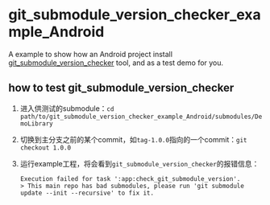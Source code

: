 # git_submodule_version_checker_example_Android
A example to show how an Android project install [git_submodule_version_checker](https://github.com/YK-Unit/git_submodule_version_checker) tool,  and as a test demo for you.



## how to test git_submodule_version_checker

1. 进入供测试的submodule：`cd path/to/git_submodule_version_checker_example_Android/submodules/DemoLibrary`

2. 切换到主分支之前的某个commit，如`tag-1.0.0`指向的一个commit：`git checkout 1.0.0`

3. 运行example工程，将会看到`git_submodule_version_checker`的报错信息：

   ```shell
   Execution failed for task ':app:check_git_submodule_version'.
   > This main repo has bad submodules, please run 'git submodule update --init --recursive' to fix it.
   ```

   

